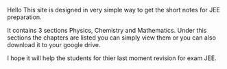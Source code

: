 Hello
This site is designed in very simple way to get the short notes for JEE preparation.

It contains 3 sections Physics, Chemistry and Mathematics.
Under this sections the chapters are listed you can simply view them  or you can also download it to your google drive.

I hope it will help the students for thier last moment revision for exam JEE.
